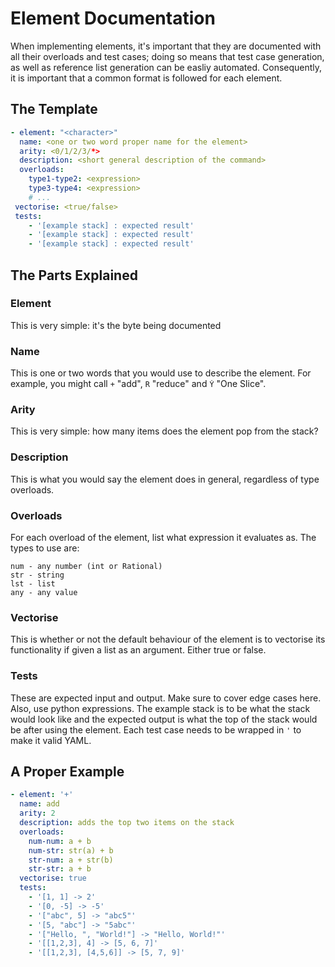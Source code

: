 # Element Documentation

When implementing elements, it's important that they are documented with
all their overloads and test cases; doing so means that test case
generation, as well as reference list generation can be easliy automated.
Consequently, it is important that a common format is followed for each
element.

## The Template

```yaml
- element: "<character>"
  name: <one or two word proper name for the element>
  arity: <0/1/2/3/*>
  description: <short general description of the command>
  overloads:
    type1-type2: <expression>
    type3-type4: <expression>
    # ...
 vectorise: <true/false>
 tests:
    - '[example stack] : expected result'
    - '[example stack] : expected result'
    - '[example stack] : expected result'
```

## The Parts Explained
### Element

This is very simple: it's the byte being documented

### Name

This is one or two words that you would use to describe the element.
For example, you might call `+` "add", `R` "reduce" and `Ẏ` "One Slice".

### Arity

This is very simple: how many items does the element pop from the stack?

### Description

This is what you would say the element does in general, regardless of
type overloads.

### Overloads

For each overload of the element, list what expression it evaluates as.
The types to use are:

```
num - any number (int or Rational)
str - string
lst - list
any - any value
```

### Vectorise

This is whether or not the default behaviour of the element is to
vectorise its functionality if given a list as an argument. Either true
or false.

### Tests

These are expected input and output. Make sure to cover edge cases here.
Also, use python expressions. The example stack is to be what the
stack would look like and the expected output is what the top of the
stack would be after using the element. Each test case needs to be
wrapped in `'` to make it valid YAML.

## A Proper Example

```yaml
- element: '+'
  name: add
  arity: 2
  description: adds the top two items on the stack
  overloads:
    num-num: a + b
    num-str: str(a) + b
    str-num: a + str(b)
    str-str: a + b
  vectorise: true
  tests:
    - '[1, 1] -> 2'
    - '[0, -5] -> -5'
    - '["abc", 5] -> "abc5"'
    - '[5, "abc"] -> "5abc"'
    - '["Hello, ", "World!"] -> "Hello, World!"'
    - '[[1,2,3], 4] -> [5, 6, 7]'
    - '[[1,2,3], [4,5,6]] -> [5, 7, 9]'
```